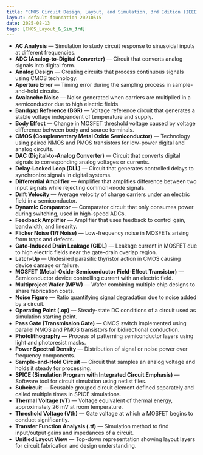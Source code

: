 ```yaml
---
title: "CMOS Circuit Design, Layout, and Simulation, 3rd Edition (IEEE Press Series on Microelectronic Systems) — Glossary"
layout: default-foundation-20210515
date: 2025-08-13
tags: [CMOS_Layout_&_Sim_3rd]
---
```


- **AC Analysis** — Simulation to study circuit response to sinusoidal inputs at different frequencies.  
- **ADC (Analog-to-Digital Converter)** — Circuit that converts analog signals into digital form.  
- **Analog Design** — Creating circuits that process continuous signals using CMOS technology.  
- **Aperture Error** — Timing error during the sampling process in sample-and-hold circuits.  
- **Avalanche Noise** — Noise generated when carriers are multiplied in a semiconductor due to high electric fields.  
- **Bandgap Reference (BGR)** — Voltage reference circuit that generates a stable voltage independent of temperature and supply.  
- **Body Effect** — Change in MOSFET threshold voltage caused by voltage difference between body and source terminals.  
- **CMOS (Complementary Metal Oxide Semiconductor)** — Technology using paired NMOS and PMOS transistors for low-power digital and analog circuits.  
- **DAC (Digital-to-Analog Converter)** — Circuit that converts digital signals to corresponding analog voltages or currents.  
- **Delay-Locked Loop (DLL)** — Circuit that generates controlled delays to synchronize signals in digital systems.  
- **Differential Amplifier** — Amplifier that amplifies difference between two input signals while rejecting common-mode signals.  
- **Drift Velocity** — Average velocity of charge carriers under an electric field in a semiconductor.  
- **Dynamic Comparator** — Comparator circuit that only consumes power during switching, used in high-speed ADCs.  
- **Feedback Amplifier** — Amplifier that uses feedback to control gain, bandwidth, and linearity.  
- **Flicker Noise (1/f Noise)** — Low-frequency noise in MOSFETs arising from traps and defects.  
- **Gate-Induced Drain Leakage (GIDL)** — Leakage current in MOSFET due to high electric fields near the gate-drain overlap region.  
- **Latch-Up** — Undesired parasitic thyristor action in CMOS causing device damage or failure.  
- **MOSFET (Metal-Oxide-Semiconductor Field-Effect Transistor)** — Semiconductor device controlling current with an electric field.  
- **Multiproject Wafer (MPW)** — Wafer combining multiple chip designs to share fabrication costs.  
- **Noise Figure** — Ratio quantifying signal degradation due to noise added by a circuit.  
- **Operating Point (.op)** — Steady-state DC conditions of a circuit used as simulation starting point.  
- **Pass Gate (Transmission Gate)** — CMOS switch implemented using parallel NMOS and PMOS transistors for bidirectional conduction.  
- **Photolithography** — Process of patterning semiconductor layers using light and photoresist masks.  
- **Power Spectral Density** — Distribution of signal or noise power over frequency components.  
- **Sample-and-Hold Circuit** — Circuit that samples an analog voltage and holds it steady for processing.  
- **SPICE (Simulation Program with Integrated Circuit Emphasis)** — Software tool for circuit simulation using netlist files.  
- **Subcircuit** — Reusable grouped circuit element defined separately and called multiple times in SPICE simulations.  
- **Thermal Voltage (vT)** — Voltage equivalent of thermal energy, approximately 26 mV at room temperature.  
- **Threshold Voltage (Vth)** — Gate voltage at which a MOSFET begins to conduct significantly.  
- **Transfer Function Analysis (.tf)** — Simulation method to find input/output gains and impedances of a circuit.  
- **Unified Layout View** — Top-down representation showing layout layers for circuit fabrication and design understanding.
